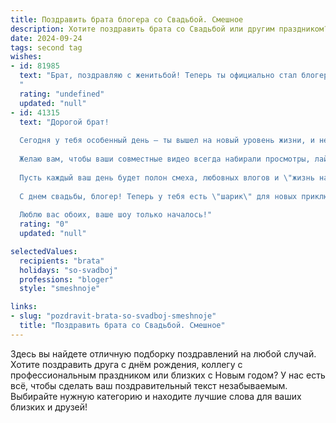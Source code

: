 ```yaml
---
title: Поздравить брата блогера со Свадьбой. Смешное
description: Хотите поздравить брата со Свадьбой или другим праздником? Наш ИИ создаст незабываемое поздравление, а вы обязательно выделитесь среди других.  
date: 2024-09-24
tags: second tag
wishes:
- id: 81985
  text: "Брат, поздравляю с женитьбой! Теперь ты официально стал блогером семейной жизни. Делись лайфхаками, как уживаться с девушкой, как не забывать про годовщину, и как выжить, когда жена попросит перемыть посуду! 😉
  "
  rating: "undefined"
  updated: "null"
- id: 41315
  text: "Дорогой брат!
  
  Сегодня у тебя особенный день — ты вышел на новый уровень жизни, и не просто повысил свой статус, а взял на себя серьезный \"контракт\" с прекрасной девушкой! Поздравляю! Теперь в твоем влоге будет появляться не только \"Как я провел лето\", но и \"Как я провожу каждый вечер с любимой\"!
  
  Желаю вам, чтобы ваши совместные видео всегда набирали просмотры, лайки и комментарии только с положительными отзывами. Пусть ваша жизнь будет такой же насыщенной, как твои стримы, и легкой, как работа по расшифровке твоих шуток!
  
  Пусть каждый ваш день будет полон смеха, любовных влогов и \"жизнь на максимум\"! Хорошо, что теперь у тебя есть не только подписчики, но и самый главный зритель — твоя жена!
  
  С днем свадьбы, блогер! Теперь у тебя есть \"шарик\" для новых приключений — пусть она всегда будет рядом, чтобы желать тебе удачи в контенте и в жизни!
  
  Люблю вас обоих, ваше шоу только началось!"
  rating: "0"
  updated: "null"

selectedValues:
  recipients: "brata"
  holidays: "so-svadboj"
  professions: "bloger"
  style: "smeshnoje"

links:
- slug: "pozdravit-brata-so-svadboj-smeshnoje"
  title: "Поздравить брата со Свадьбой. Смешное"
---
```


Здесь вы найдете отличную подборку поздравлений на любой случай. 
Хотите поздравить друга с днём рождения, коллегу с профессиональным праздником или близких с Новым годом? У нас есть всё, чтобы сделать ваш поздравительный текст незабываемым. Выбирайте нужную категорию и находите лучшие слова для ваших близких и друзей!
